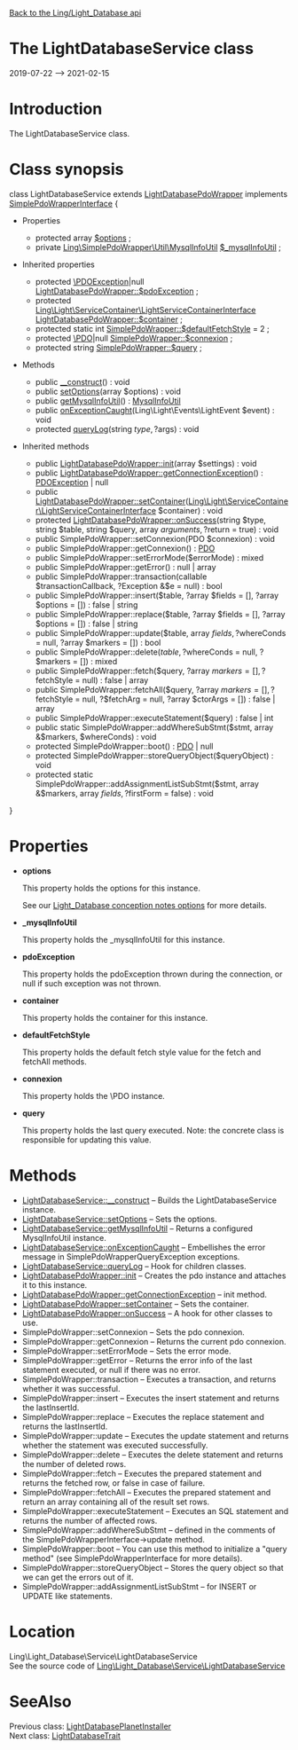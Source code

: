 [Back to the Ling/Light_Database api](https://github.com/lingtalfi/Light_Database/blob/master/doc/api/Ling/Light_Database.md)



The LightDatabaseService class
================
2019-07-22 --> 2021-02-15






Introduction
============

The LightDatabaseService class.



Class synopsis
==============


class <span class="pl-k">LightDatabaseService</span> extends [LightDatabasePdoWrapper](https://github.com/lingtalfi/Light_Database/blob/master/doc/api/Ling/Light_Database/LightDatabasePdoWrapper.md) implements [SimplePdoWrapperInterface](https://github.com/lingtalfi/SimplePdoWrapper/blob/master/SimplePdoWrapperInterface.php) {

- Properties
    - protected array [$options](#property-options) ;
    - private [Ling\SimplePdoWrapper\Util\MysqlInfoUtil](https://github.com/lingtalfi/SimplePdoWrapper/blob/master/doc/api/Ling/SimplePdoWrapper/Util/MysqlInfoUtil.md) [$_mysqlInfoUtil](#property-_mysqlInfoUtil) ;

- Inherited properties
    - protected [\PDOException](https://www.php.net/manual/en/class.pdoexception.php)|null [LightDatabasePdoWrapper::$pdoException](#property-pdoException) ;
    - protected [Ling\Light\ServiceContainer\LightServiceContainerInterface](https://github.com/lingtalfi/Light/blob/master/doc/api/Ling/Light/ServiceContainer/LightServiceContainerInterface.md) [LightDatabasePdoWrapper::$container](#property-container) ;
    - protected static int [SimplePdoWrapper::$defaultFetchStyle](#property-defaultFetchStyle) = 2 ;
    - protected [\PDO](https://www.php.net/manual/en/class.pdo.php)|null [SimplePdoWrapper::$connexion](#property-connexion) ;
    - protected string [SimplePdoWrapper::$query](#property-query) ;

- Methods
    - public [__construct](https://github.com/lingtalfi/Light_Database/blob/master/doc/api/Ling/Light_Database/Service/LightDatabaseService/__construct.md)() : void
    - public [setOptions](https://github.com/lingtalfi/Light_Database/blob/master/doc/api/Ling/Light_Database/Service/LightDatabaseService/setOptions.md)(array $options) : void
    - public [getMysqlInfoUtil](https://github.com/lingtalfi/Light_Database/blob/master/doc/api/Ling/Light_Database/Service/LightDatabaseService/getMysqlInfoUtil.md)() : [MysqlInfoUtil](https://github.com/lingtalfi/SimplePdoWrapper/blob/master/doc/api/Ling/SimplePdoWrapper/Util/MysqlInfoUtil.md)
    - public [onExceptionCaught](https://github.com/lingtalfi/Light_Database/blob/master/doc/api/Ling/Light_Database/Service/LightDatabaseService/onExceptionCaught.md)(Ling\Light\Events\LightEvent $event) : void
    - protected [queryLog](https://github.com/lingtalfi/Light_Database/blob/master/doc/api/Ling/Light_Database/Service/LightDatabaseService/queryLog.md)(string $type, ?$args) : void

- Inherited methods
    - public [LightDatabasePdoWrapper::init](https://github.com/lingtalfi/Light_Database/blob/master/doc/api/Ling/Light_Database/LightDatabasePdoWrapper/init.md)(array $settings) : void
    - public [LightDatabasePdoWrapper::getConnectionException](https://github.com/lingtalfi/Light_Database/blob/master/doc/api/Ling/Light_Database/LightDatabasePdoWrapper/getConnectionException.md)() : [PDOException](https://www.php.net/manual/en/class.pdoexception.php) | null
    - public [LightDatabasePdoWrapper::setContainer](https://github.com/lingtalfi/Light_Database/blob/master/doc/api/Ling/Light_Database/LightDatabasePdoWrapper/setContainer.md)([Ling\Light\ServiceContainer\LightServiceContainerInterface](https://github.com/lingtalfi/Light/blob/master/doc/api/Ling/Light/ServiceContainer/LightServiceContainerInterface.md) $container) : void
    - protected [LightDatabasePdoWrapper::onSuccess](https://github.com/lingtalfi/Light_Database/blob/master/doc/api/Ling/Light_Database/LightDatabasePdoWrapper/onSuccess.md)(string $type, string $table, string $query, array $arguments, ?$return = true) : void
    - public SimplePdoWrapper::setConnexion(PDO $connexion) : void
    - public SimplePdoWrapper::getConnexion() : [PDO](https://www.php.net/manual/en/class.pdo.php)
    - public SimplePdoWrapper::setErrorMode($errorMode) : mixed
    - public SimplePdoWrapper::getError() : null | array
    - public SimplePdoWrapper::transaction(callable $transactionCallback, ?Exception &$e = null) : bool
    - public SimplePdoWrapper::insert($table, ?array $fields = [], ?array $options = []) : false | string
    - public SimplePdoWrapper::replace($table, ?array $fields = [], ?array $options = []) : false | string
    - public SimplePdoWrapper::update($table, array $fields, ?$whereConds = null, ?array $markers = []) : bool
    - public SimplePdoWrapper::delete($table, ?$whereConds = null, ?$markers = []) : mixed
    - public SimplePdoWrapper::fetch($query, ?array $markers = [], ?$fetchStyle = null) : false | array
    - public SimplePdoWrapper::fetchAll($query, ?array $markers = [], ?$fetchStyle = null, ?$fetchArg = null, ?array $ctorArgs = []) : false | array
    - public SimplePdoWrapper::executeStatement($query) : false | int
    - public static SimplePdoWrapper::addWhereSubStmt($stmt, array &$markers, $whereConds) : void
    - protected SimplePdoWrapper::boot() : [PDO](https://www.php.net/manual/en/class.pdo.php) | null
    - protected SimplePdoWrapper::storeQueryObject($queryObject) : void
    - protected static SimplePdoWrapper::addAssignmentListSubStmt($stmt, array &$markers, array $fields, ?$firstForm = false) : void

}




Properties
=============

- <span id="property-options"><b>options</b></span>

    This property holds the options for this instance.
    
    
    See our [Light_Database conception notes options](https://github.com/lingtalfi/Light_Database/blob/master/doc/pages/conception-notes.md#service-options) for more details.
    
    

- <span id="property-_mysqlInfoUtil"><b>_mysqlInfoUtil</b></span>

    This property holds the _mysqlInfoUtil for this instance.
    
    

- <span id="property-pdoException"><b>pdoException</b></span>

    This property holds the pdoException thrown during the connection,
    or null if such exception was not thrown.
    
    

- <span id="property-container"><b>container</b></span>

    This property holds the container for this instance.
    
    

- <span id="property-defaultFetchStyle"><b>defaultFetchStyle</b></span>

    This property holds the default fetch style value for the fetch and fetchAll methods.
    
    

- <span id="property-connexion"><b>connexion</b></span>

    This property holds the \PDO instance.
    
    

- <span id="property-query"><b>query</b></span>

    This property holds the last query executed.
    Note: the concrete class is responsible for updating this value.
    
    



Methods
==============

- [LightDatabaseService::__construct](https://github.com/lingtalfi/Light_Database/blob/master/doc/api/Ling/Light_Database/Service/LightDatabaseService/__construct.md) &ndash; Builds the LightDatabaseService instance.
- [LightDatabaseService::setOptions](https://github.com/lingtalfi/Light_Database/blob/master/doc/api/Ling/Light_Database/Service/LightDatabaseService/setOptions.md) &ndash; Sets the options.
- [LightDatabaseService::getMysqlInfoUtil](https://github.com/lingtalfi/Light_Database/blob/master/doc/api/Ling/Light_Database/Service/LightDatabaseService/getMysqlInfoUtil.md) &ndash; Returns a configured MysqlInfoUtil instance.
- [LightDatabaseService::onExceptionCaught](https://github.com/lingtalfi/Light_Database/blob/master/doc/api/Ling/Light_Database/Service/LightDatabaseService/onExceptionCaught.md) &ndash; Embellishes the error message in SimplePdoWrapperQueryException exceptions.
- [LightDatabaseService::queryLog](https://github.com/lingtalfi/Light_Database/blob/master/doc/api/Ling/Light_Database/Service/LightDatabaseService/queryLog.md) &ndash; Hook for children classes.
- [LightDatabasePdoWrapper::init](https://github.com/lingtalfi/Light_Database/blob/master/doc/api/Ling/Light_Database/LightDatabasePdoWrapper/init.md) &ndash; Creates the pdo instance and attaches it to this instance.
- [LightDatabasePdoWrapper::getConnectionException](https://github.com/lingtalfi/Light_Database/blob/master/doc/api/Ling/Light_Database/LightDatabasePdoWrapper/getConnectionException.md) &ndash; init method.
- [LightDatabasePdoWrapper::setContainer](https://github.com/lingtalfi/Light_Database/blob/master/doc/api/Ling/Light_Database/LightDatabasePdoWrapper/setContainer.md) &ndash; Sets the container.
- [LightDatabasePdoWrapper::onSuccess](https://github.com/lingtalfi/Light_Database/blob/master/doc/api/Ling/Light_Database/LightDatabasePdoWrapper/onSuccess.md) &ndash; A hook for other classes to use.
- SimplePdoWrapper::setConnexion &ndash; Sets the pdo connexion.
- SimplePdoWrapper::getConnexion &ndash; Returns the current pdo connexion.
- SimplePdoWrapper::setErrorMode &ndash; Sets the error mode.
- SimplePdoWrapper::getError &ndash; Returns the error info of the last statement executed, or null if there was no error.
- SimplePdoWrapper::transaction &ndash; Executes a transaction, and returns whether it was successful.
- SimplePdoWrapper::insert &ndash; Executes the insert statement and returns the lastInsertId.
- SimplePdoWrapper::replace &ndash; Executes the replace statement and returns the lastInsertId.
- SimplePdoWrapper::update &ndash; Executes the update statement and returns whether the statement was executed successfully.
- SimplePdoWrapper::delete &ndash; Executes the delete statement and returns the number of deleted rows.
- SimplePdoWrapper::fetch &ndash; Executes the prepared statement and returns the fetched row, or false in case of failure.
- SimplePdoWrapper::fetchAll &ndash; Executes the prepared statement and return an array containing all of the result set rows.
- SimplePdoWrapper::executeStatement &ndash; Executes an SQL statement and returns the number of affected rows.
- SimplePdoWrapper::addWhereSubStmt &ndash; defined in the comments of the SimplePdoWrapperInterface->update method.
- SimplePdoWrapper::boot &ndash; You can use this method to initialize a "query method" (see SimplePdoWrapperInterface for more details).
- SimplePdoWrapper::storeQueryObject &ndash; Stores the query object so that we can get the errors out of it.
- SimplePdoWrapper::addAssignmentListSubStmt &ndash; for INSERT or UPDATE like statements.





Location
=============
Ling\Light_Database\Service\LightDatabaseService<br>
See the source code of [Ling\Light_Database\Service\LightDatabaseService](https://github.com/lingtalfi/Light_Database/blob/master/Service/LightDatabaseService.php)



SeeAlso
==============
Previous class: [LightDatabasePlanetInstaller](https://github.com/lingtalfi/Light_Database/blob/master/doc/api/Ling/Light_Database/Light_PlanetInstaller/LightDatabasePlanetInstaller.md)<br>Next class: [LightDatabaseTrait](https://github.com/lingtalfi/Light_Database/blob/master/doc/api/Ling/Light_Database/Traits/LightDatabaseTrait.md)<br>

